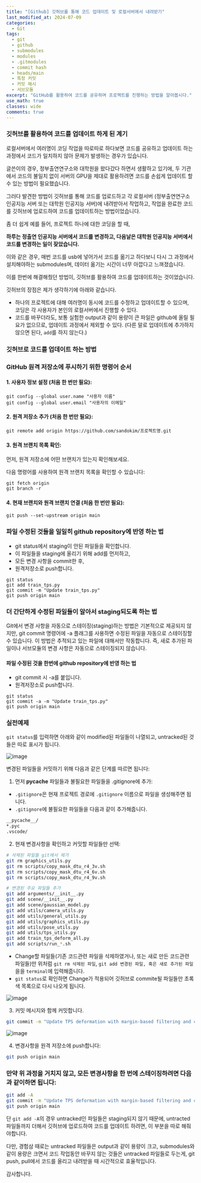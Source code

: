 ```yaml
---
title: "[Github] 깃허브를 통해 코드 업데이트 및 로컬서버에서 내려받기"
last_modified_at: 2024-07-09
categories:
  - Git
tags:
  - git
  - github
  - submodules
  - modules
  - .gitmodules
  - commit hash
  - heads/main
  - 특정 커밋
  - 커밋 해시
  - 서브모듈
excerpt: "GitHub를 활용하여 코드를 공유하며 프로젝트를 진행하는 방법을 알아봅시다."
use_math: true
classes: wide
comments: true
---
```


### 깃허브를 활용하여 코드를 업데이트 하게 된 계기

로컬서버에서 여러명이 코딩 작업을 따로따로 하다보면 코드를 공유하고 업데이트 하는 과정에서 코드가 일치하지 않아 문제가 발생하는 경우가 있습니다.

글쓴이의 경우, 정부출연연구소와 대학원을 왔다갔다 하면서 생활하고 있기에, 두 기관에서 코드의 불일치 없이 서버의 GPU을 제대로 활용하려면 코드를 손쉽게 업데이트 할 수 있는 방법이 필요했습니다.

그러다 발견한 방법이 깃허브를 통해 코드를 업로드하고 각 로컬서버 (정부출연연구소 인공지능 서버 또는 대학원 인공지능 서버)에 내려받아서 작업하고, 작업을 완료한 코드를 깃허브에 업로드하여 코드를 업데이트하는 방법이었습니다.

좀 더 쉽게 예를 들어, 프로젝트 하나에 대한 코딩을 할 때,

**하루는 정출연 인공지능 서버에서 코드를 변경하고, 다음날은 대학원 인공지능 서버에서 코드를 변경하는 일이 잦았습니다.**

이와 같은 경우, 매번 코드를 usb에 넣어가서 코드를 옮기고 하다보니 다시 그 과정에서 설치해야하는 submodules며, 데이터 옮기는 시간이 너무 아깝다고 느껴졌습니다.

이를 한번에 해결해줬던 방법이, 깃허브를 활용하여 코드를 업데이트하는 것이었습니다.

깃허브의 장점은 제가 생각하기에 아래와 같습니다.

- 하나의 프로젝트에 대해 여러명이 동시에 코드를 수정하고 업데이트할 수 있으며, 코딩은 각 사용자가 본인의 로컬서버에서 진행할 수 있다.
- 코드를 바꾸더라도, 보통 실험한 output과 같이 용량이 큰 파일은 github에 올릴 필요가 없으므로, 업데이트 과정에서 제외할 수 있다. (다른 말로 업데이트에 추가하지 않으면 된다, `add`를 하지 않는다.)

### 깃허브로 코드를 업데이트 하는 방법

### GitHub 원격 저장소에 푸시하기 위한 명령어 순서

#### 1. 사용자 정보 설정 (처음 한 번만 필요):
```terminal
git config --global user.name "사용자 이름"
git config --global user.email "사용자의 이메일"
```

#### 2. 원격 저장소 추가 (처음 한 번만 필요):
```terminal
git remote add origin https://github.com/sandokim/프로젝트명.git
```

#### 3. 원격 브랜치 목록 확인:
먼저, 원격 저장소에 어떤 브랜치가 있는지 확인해보세요. 

다음 명령어를 사용하여 원격 브랜치 목록을 확인할 수 있습니다:

```terminal
git fetch origin
git branch -r
```

#### 4. 현재 브랜치와 원격 브랜치 연결 (처음 한 번만 필요):
```terminal
git push --set-upstream origin main
```

### 파일 수정된 것들을 일일히 github repository에 반영 하는 법

- git status에서 staging이 안된 파일들을 확인합니다.
- 이 파일들을 staging에 올리기 위해 add를 먼저하고,
- 모든 변경 사항을 commit한 후,
- 원격저장소로 push합니다.

```terminal
git status
git add train_tps.py
git commit -m "Update train_tps.py"
git push origin main
```

### 더 간단하게 수정된 파일들이 알아서 staging되도록 하는 법
Git에서 변경 사항을 자동으로 스테이징(staging)하는 방법은 기본적으로 제공되지 않지만, git commit 명령어에 -a 플래그를 사용하면 수정된 파일을 자동으로 스테이징할 수 있습니다. 이 방법은 추적되고 있는 파일에 대해서만 작동합니다. 즉, 새로 추가된 파일이나 서브모듈의 변경 사항은 자동으로 스테이징되지 않습니다.

#### 파일 수정된 것을 한번에 github repository에 반영 하는 법

- git commit 시 -a를 붙입니다.
- 원격저장소로 push합니다.

```terminal
git status
git commit -a -m "Update train_tps.py"
git push origin main
```


### 실전예제

`git status`를 입력하면 아래와 같이 modified된 파일들이 나열되고, untracked된 것들은 따로 표시가 됩니다. 

![image](https://github.com/user-attachments/assets/15d4b28b-4306-4b95-9b7f-6e31fc8acf9a)

변경된 파일들을 커밋하기 위해 다음과 같은 단계를 따르면 됩니다:

1. 먼저 __pycache__ 파일들과 불필요한 파일들을 .gitignore에 추가:

- `.gitignore`은 현재 프로젝트 경로에 `.gitignore` 이름으로 파일을 생성해주면 됩니다.
- `.gitignore`에 불필요한 파일들을 다음과 같이 추가해줍니다.

```bash
__pycache__/
*.pyc
.vscode/
```

2. 현재 변경사항을 확인하고 커밋할 파일들만 선택:
```bash
# 삭제된 파일들 git에서 제거
git rm graphics_utils.py
git rm scripts/copy_mask_dtu_r4_3v.sh
git rm scripts/copy_mask_dtu_r4_6v.sh
git rm scripts/copy_mask_dtu_r4_9v.sh

# 변경된 주요 파일들 추가
git add arguments/__init__.py
git add scene/__init__.py
git add scene/gaussian_model.py
git add utils/camera_utils.py
git add utils/general_utils.py
git add utils/graphics_utils.py
git add utils/pose_utils.py
git add utils/tps_utils.py
git add train_tps_deform_all.py
git add scripts/run_*.sh
```

- Change할 파일들(기존 코드관련 파일을 삭제하였거나, 또는 새로 만든 코드관련 파일들)만 위처럼 `git rm 삭제된 파일`, `git add 변경된 파일, 혹은 새로 추가된 파일`을을 `terminal`에 입력해줍니다.
- `git status`로 확인하면 Change가 적용되어 깃허브로 commite될 파일들만 초록색 목록으로 다시 나오게 됩니다.

![image](https://github.com/user-attachments/assets/59912086-4843-433c-b356-7ae863463c91)

3. 커밋 메시지와 함께 커밋합니다.
   
```bash
git commit -m "Update TPS deformation with margin-based filtering and code reorganization"
```

![image](https://github.com/user-attachments/assets/9df43f43-49c4-4bae-b64e-edf2cef16145)

4. 변경사항을 원격 저장소에 push합니다:
```bash
git push origin main
```

### 만약 위 과정을 거치지 않고, 모든 변경사항을 한 번에 스테이징하려면 다음과 같이하면 됩니다:
```bash
git add -A
git commit -m "Update TPS deformation with margin-based filtering and code reorganization"
git push origin main
```

단 `git add -A`의 경우 untracked인 파일들은 staging되지 않기 때문에, untracted 파일들까지 더해서 깃허브에 업로드하여 코드를 업데이트 하려면, 이 부분을 따로 해줘야합니다. 

다만, 경험삼 때로는 untracked 파일들은 output과 같이 용량이 크고, submodules와 같이 용량은 크면서 코드 작업동안 바꾸지 않는 것들은 untracked 파일들로 두는게, git push, pull에서 코드를 올리고 내려받을 때 시간적으로 효율적입니다.

감사합니다.





